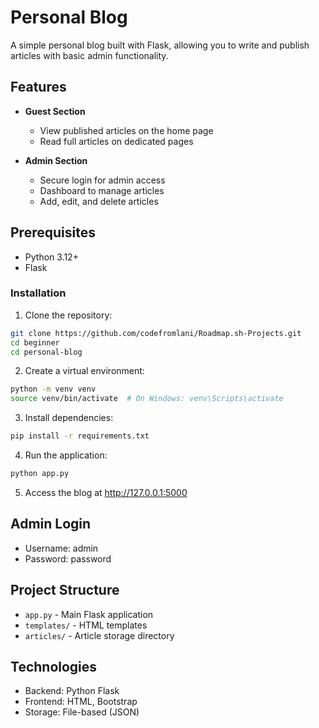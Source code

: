 # Personal Blog

A simple personal blog built with Flask, allowing you to write and publish articles with basic admin functionality.

## Features

- **Guest Section**
  - View published articles on the home page
  - Read full articles on dedicated pages

- **Admin Section**
  - Secure login for admin access
  - Dashboard to manage articles
  - Add, edit, and delete articles

## Prerequisites

- Python 3.12+
- Flask

### Installation

1. Clone the repository:
```bash
git clone https://github.com/codefromlani/Roadmap.sh-Projects.git
cd beginner
cd personal-blog
```

2. Create a virtual environment:
```bash
python -m venv venv
source venv/bin/activate  # On Windows: venv\Scripts\activate
```

3. Install dependencies:
```bash
pip install -r requirements.txt
```

4. Run the application:
```bash
python app.py
```
5. Access the blog at http://127.0.0.1:5000

## Admin Login

- Username: admin
- Password: password

## Project Structure

- `app.py` - Main Flask application
- `templates/` - HTML templates
- `articles/` - Article storage directory

## Technologies

- Backend: Python Flask
- Frontend: HTML, Bootstrap
- Storage: File-based (JSON)